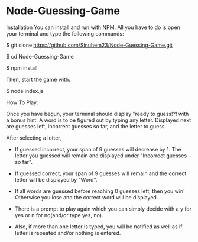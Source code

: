 # Node-Guessing-Game

Installation
You can install and run with NPM. All you have to do is open your terminal and type the following commands:

$ git clone https://github.com/Sinuhem23/Node-Guessing-Game.git

$ cd Node-Guessing-Game

$ npm install

Then, start the game with:

$ node index.js


How To Play:

Once you have begun, your terminal should display "ready to guess!?! with a bonus hint. A word is to be figured out by typing any letter. Displayed next are guesses left, incorrect guesses so far, and the letter to guess. 

After selecting a letter,

* If guessed incorrect, your span of 9 guesses will decrease by 1. The letter you guessed will remain and displayed under "Incorrect guesses so far". 

* If guessed correct, your span of 9 guesses will remain and the correct letter will be displayed by "Word".

* If all words are guessed before reaching 0 guesses left, then you win! Otherwise you lose and the correct word will be displayed.

* There is a prompt to play again which you can simply decide with a y for yes or n for no(and/or type yes, no).

* Also, if more than one letter is typed, you will be notified as well as if letter is repeated and/or nothing is entered.